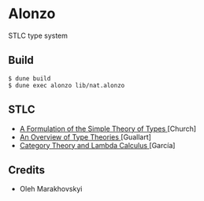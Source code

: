 # Alonzo

STLC type system

## Build

```shell
$ dune build
$ dune exec alonzo lib/nat.alonzo
```

## STLC

* <a href="https://media.githubusercontent.com/media/storagelfs/books/main/Origins%20of%20Intuitionism/Church/Church.%201940.pdf"> A Formulation of the Simple Theory of Types </a> [Church]
* <a href="https://arxiv.org/pdf/1411.1029.pdf"> An Overview of Type Theories </a> [Guallart]
* <a href="https://mroman42.github.io/ctlc/ctlc.pdf"> Category Theory and Lambda Calculus </a> [García]

## Credits

* Oleh Marakhovskyi
